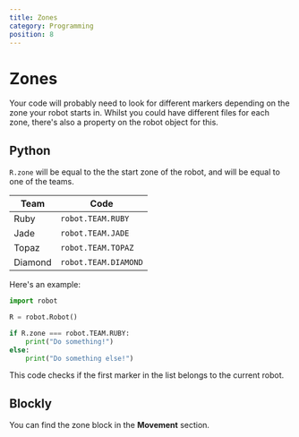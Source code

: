 ```yaml
---
title: Zones
category: Programming
position: 8
---
```

# Zones

Your code will probably need to look for different markers depending on the zone your robot starts in. Whilst you could have different files for each zone, there's also a property on the robot object for this.

## Python

`R.zone` will be equal to the the start zone of the robot, and will be equal to one of the teams.

| **Team** | **Code** |
| --- | --- |
| Ruby | `robot.TEAM.RUBY` |
| Jade | `robot.TEAM.JADE` |
| Topaz | `robot.TEAM.TOPAZ` |
| Diamond | `robot.TEAM.DIAMOND` |
Here's an example:

```python
import robot

R = robot.Robot()

if R.zone === robot.TEAM.RUBY:
    print("Do something!")
else:
    print("Do something else!")
```

This code checks if the first marker in the list belongs to the current robot.

## Blockly

You can find the zone block in the **Movement** section.
